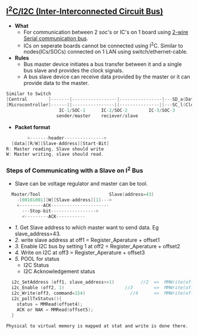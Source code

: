 
## [I<sup>2</sup>C/I2C (Inter-Interconnected Circuit Bus)](https://www.youtube.com/watch?v=U5CDf4TNARE)
- **What** 
  - For communication between 2 soc's or IC's on 1 board using  [2-wire Serial communication bus](/cpu_memory_thread_process/CPU/Communication/Serial_Parallel_Bus.md). 
  - ICs on seperate boards cannot be connected using I<sup>2</sup>C. Similar to nodes(ICs/SOCs) connected on 1 LAN using switch/ethernet-cable.
- **Rules**
  - Bus master device initiates a bus transfer between it and a single bus slave and provides the clock signals.
  - A bus slave device can receive data provided by the master or it can provide data to the master.
```c
Similar to Switch
[Central        ]-------|-----------------|----------------|---SD_a(Data line)                 //Similar to LAN
[Microcontroller]------||----------------||---------------||---SC_l(Clock line)
                    IC-1/SOC-1      IC-2/SOC-2        IC-3/SOC-3                //Nodes=ICs or SOCs
                   sender/master    reciever/slave
```
- **Packet format**
```c  
        <-------header--------------->
  [data][R/W][Slave-Address][Start-Bit]
R: Master reading, Slave should write
W: Master writing, slave should read.  
```

### Steps of Communicating with a Slave on I<sup>2</sup> Bus
- Slave can be voltage regulator and master can be tool.
```c
  Master/Tool                          Slave(address=43)
    -[00101001][W][Slave-address][1]--->
    <---------ACK----------------------
      ---Stop-bit----------------->
      <---------ACK-----------
```
- *1.* Get Slave address to which master want to send data. Eg slave_address=43.
- *2.* write slave address at off1 = Register_Aperature + offset1
- *3.* Enable I2C bus by setting 1 at off2 = Register_Aperature + offset2
- *4.* Write on I2C at off3 = Register_Aperature + offset3
- *5.* POOL for status
  - I2C Status
  - I2C Acknowledgement status
```c
  i2c_SetAddress (off1, slave_address>>1)          //2  =>  MMWrite(off1, 21)
  i2c_Enable (off2, 1)                       //3        =>  MMWrite(off2, 1)
  i2c_Write(off3, command=154)                 //4      =>  MMWrite(off3, 154)  
  i2c_pollTxStatus(){
    status = MMRead(offset4);
    ACK or NAK = MMRead(offset5);
  }
  
Physical to virtual memory is mapped at stat and write is done there.
```
